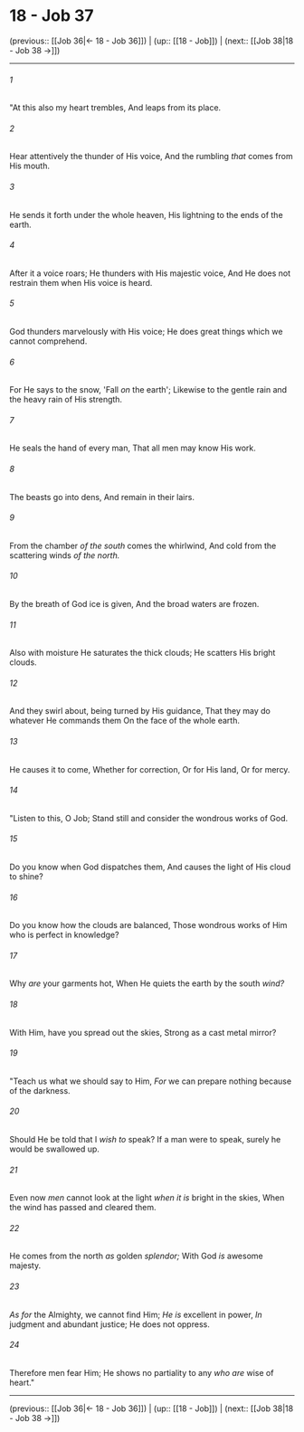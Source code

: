# 18 - Job 37

(previous:: [[Job 36|← 18 - Job 36]]) | (up:: [[18 - Job]]) | (next:: [[Job 38|18 - Job 38 →]])

***


###### 1 
"At this also my heart trembles, And leaps from its place. 

###### 2 
Hear attentively the thunder of His voice, And the rumbling _that_ comes from His mouth. 

###### 3 
He sends it forth under the whole heaven, His lightning to the ends of the earth. 

###### 4 
After it a voice roars; He thunders with His majestic voice, And He does not restrain them when His voice is heard. 

###### 5 
God thunders marvelously with His voice; He does great things which we cannot comprehend. 

###### 6 
For He says to the snow, 'Fall _on_ the earth'; Likewise to the gentle rain and the heavy rain of His strength. 

###### 7 
He seals the hand of every man, That all men may know His work. 

###### 8 
The beasts go into dens, And remain in their lairs. 

###### 9 
From the chamber _of the south_ comes the whirlwind, And cold from the scattering winds _of the north._ 

###### 10 
By the breath of God ice is given, And the broad waters are frozen. 

###### 11 
Also with moisture He saturates the thick clouds; He scatters His bright clouds. 

###### 12 
And they swirl about, being turned by His guidance, That they may do whatever He commands them On the face of the whole earth. 

###### 13 
He causes it to come, Whether for correction, Or for His land, Or for mercy. 

###### 14 
"Listen to this, O Job; Stand still and consider the wondrous works of God. 

###### 15 
Do you know when God dispatches them, And causes the light of His cloud to shine? 

###### 16 
Do you know how the clouds are balanced, Those wondrous works of Him who is perfect in knowledge? 

###### 17 
Why _are_ your garments hot, When He quiets the earth by the south _wind?_ 

###### 18 
With Him, have you spread out the skies, Strong as a cast metal mirror? 

###### 19 
"Teach us what we should say to Him, _For_ we can prepare nothing because of the darkness. 

###### 20 
Should He be told that I _wish to_ speak? If a man were to speak, surely he would be swallowed up. 

###### 21 
Even now _men_ cannot look at the light _when it is_ bright in the skies, When the wind has passed and cleared them. 

###### 22 
He comes from the north _as_ golden _splendor;_ With God _is_ awesome majesty. 

###### 23 
_As for_ the Almighty, we cannot find Him; _He is_ excellent in power, _In_ judgment and abundant justice; He does not oppress. 

###### 24 
Therefore men fear Him; He shows no partiality to any _who are_ wise of heart."

***

(previous:: [[Job 36|← 18 - Job 36]]) | (up:: [[18 - Job]]) | (next:: [[Job 38|18 - Job 38 →]])
